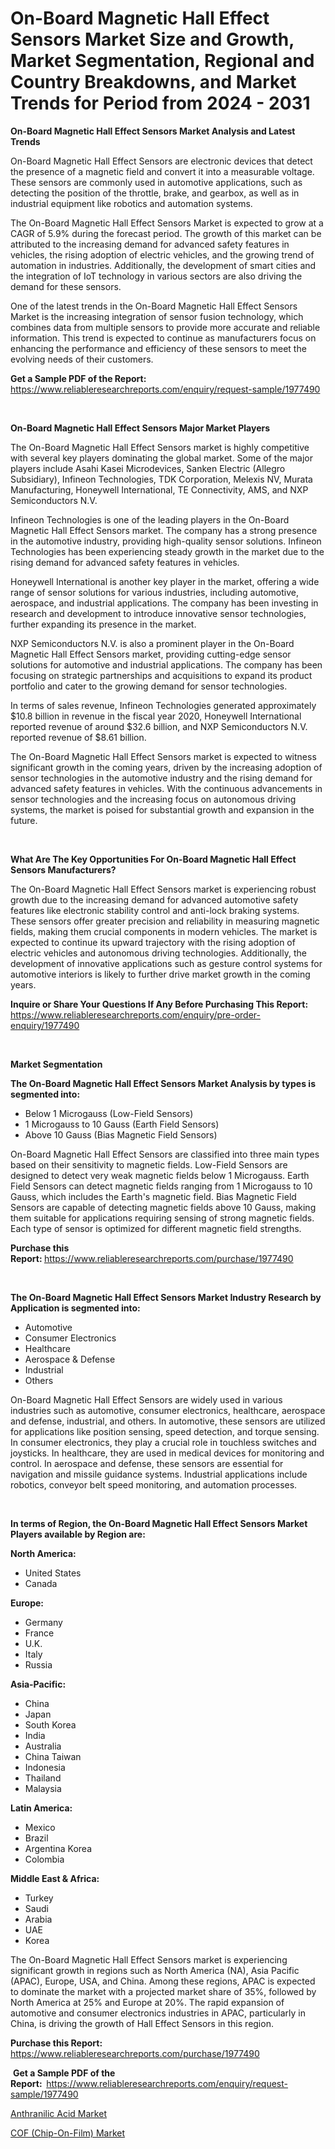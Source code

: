 <p><h1>On-Board Magnetic Hall Effect Sensors Market Size and Growth, Market Segmentation, Regional and Country Breakdowns, and Market Trends for Period from 2024 -  2031</h1></p><p><strong>On-Board Magnetic Hall Effect Sensors Market Analysis and Latest Trends</strong></p>
<p><p>On-Board Magnetic Hall Effect Sensors are electronic devices that detect the presence of a magnetic field and convert it into a measurable voltage. These sensors are commonly used in automotive applications, such as detecting the position of the throttle, brake, and gearbox, as well as in industrial equipment like robotics and automation systems.</p><p>The On-Board Magnetic Hall Effect Sensors Market is expected to grow at a CAGR of 5.9% during the forecast period. The growth of this market can be attributed to the increasing demand for advanced safety features in vehicles, the rising adoption of electric vehicles, and the growing trend of automation in industries. Additionally, the development of smart cities and the integration of IoT technology in various sectors are also driving the demand for these sensors.</p><p>One of the latest trends in the On-Board Magnetic Hall Effect Sensors Market is the increasing integration of sensor fusion technology, which combines data from multiple sensors to provide more accurate and reliable information. This trend is expected to continue as manufacturers focus on enhancing the performance and efficiency of these sensors to meet the evolving needs of their customers.</p></p>
<p><strong>Get a Sample PDF of the Report:&nbsp;</strong> <a href="https://www.reliableresearchreports.com/enquiry/request-sample/1977490">https://www.reliableresearchreports.com/enquiry/request-sample/1977490</a></p>
<p>&nbsp;</p>
<p><strong>On-Board Magnetic Hall Effect Sensors Major Market Players</strong></p>
<p><p>The On-Board Magnetic Hall Effect Sensors market is highly competitive with several key players dominating the global market. Some of the major players include Asahi Kasei Microdevices, Sanken Electric (Allegro Subsidiary), Infineon Technologies, TDK Corporation, Melexis NV, Murata Manufacturing, Honeywell International, TE Connectivity, AMS, and NXP Semiconductors N.V.</p><p>Infineon Technologies is one of the leading players in the On-Board Magnetic Hall Effect Sensors market. The company has a strong presence in the automotive industry, providing high-quality sensor solutions. Infineon Technologies has been experiencing steady growth in the market due to the rising demand for advanced safety features in vehicles.</p><p>Honeywell International is another key player in the market, offering a wide range of sensor solutions for various industries, including automotive, aerospace, and industrial applications. The company has been investing in research and development to introduce innovative sensor technologies, further expanding its presence in the market.</p><p>NXP Semiconductors N.V. is also a prominent player in the On-Board Magnetic Hall Effect Sensors market, providing cutting-edge sensor solutions for automotive and industrial applications. The company has been focusing on strategic partnerships and acquisitions to expand its product portfolio and cater to the growing demand for sensor technologies.</p><p>In terms of sales revenue, Infineon Technologies generated approximately $10.8 billion in revenue in the fiscal year 2020, Honeywell International reported revenue of around $32.6 billion, and NXP Semiconductors N.V. reported revenue of $8.61 billion.</p><p>The On-Board Magnetic Hall Effect Sensors market is expected to witness significant growth in the coming years, driven by the increasing adoption of sensor technologies in the automotive industry and the rising demand for advanced safety features in vehicles. With the continuous advancements in sensor technologies and the increasing focus on autonomous driving systems, the market is poised for substantial growth and expansion in the future.</p></p>
<p>&nbsp;</p>
<p><strong>What Are The Key Opportunities For On-Board Magnetic Hall Effect Sensors Manufacturers?</strong></p>
<p><p>The On-Board Magnetic Hall Effect Sensors market is experiencing robust growth due to the increasing demand for advanced automotive safety features like electronic stability control and anti-lock braking systems. These sensors offer greater precision and reliability in measuring magnetic fields, making them crucial components in modern vehicles. The market is expected to continue its upward trajectory with the rising adoption of electric vehicles and autonomous driving technologies. Additionally, the development of innovative applications such as gesture control systems for automotive interiors is likely to further drive market growth in the coming years.</p></p>
<p><strong>Inquire or Share Your Questions If Any Before Purchasing This Report:</strong> <a href="https://www.reliableresearchreports.com/enquiry/pre-order-enquiry/1977490">https://www.reliableresearchreports.com/enquiry/pre-order-enquiry/1977490</a></p>
<p>&nbsp;</p>
<p><strong>Market Segmentation</strong></p>
<p><strong>The On-Board Magnetic Hall Effect Sensors Market Analysis by types is segmented into:</strong></p>
<p><ul><li>Below 1 Microgauss (Low-Field Sensors)</li><li>1 Microgauss to 10 Gauss (Earth Field Sensors)</li><li>Above 10 Gauss (Bias Magnetic Field Sensors)</li></ul></p>
<p><p>On-Board Magnetic Hall Effect Sensors are classified into three main types based on their sensitivity to magnetic fields. Low-Field Sensors are designed to detect very weak magnetic fields below 1 Microgauss. Earth Field Sensors can detect magnetic fields ranging from 1 Microgauss to 10 Gauss, which includes the Earth's magnetic field. Bias Magnetic Field Sensors are capable of detecting magnetic fields above 10 Gauss, making them suitable for applications requiring sensing of strong magnetic fields. Each type of sensor is optimized for different magnetic field strengths.</p></p>
<p><strong>Purchase this Report:&nbsp;</strong><a href="https://www.reliableresearchreports.com/purchase/1977490">https://www.reliableresearchreports.com/purchase/1977490</a></p>
<p>&nbsp;</p>
<p><strong>The On-Board Magnetic Hall Effect Sensors Market Industry Research by Application is segmented into:</strong></p>
<p><ul><li>Automotive</li><li>Consumer Electronics</li><li>Healthcare</li><li>Aerospace & Defense</li><li>Industrial</li><li>Others</li></ul></p>
<p><p>On-Board Magnetic Hall Effect Sensors are widely used in various industries such as automotive, consumer electronics, healthcare, aerospace and defense, industrial, and others. In automotive, these sensors are utilized for applications like position sensing, speed detection, and torque sensing. In consumer electronics, they play a crucial role in touchless switches and joysticks. In healthcare, they are used in medical devices for monitoring and control. In aerospace and defense, these sensors are essential for navigation and missile guidance systems. Industrial applications include robotics, conveyor belt speed monitoring, and automation processes.</p></p>
<p>&nbsp;</p>
<p><strong>In terms of Region, the On-Board Magnetic Hall Effect Sensors Market Players available by Region are:</strong></p>
<p>
    <p> <strong> North America: </strong>
        <ul>
            <li>United States</li>
            <li>Canada</li>
        </ul>
        </p> 
    <p> <strong> Europe: </strong>
        <ul>
            <li>Germany</li>
            <li>France</li>
            <li>U.K.</li>
            <li>Italy</li>
            <li>Russia</li>
        </ul>
        </p> 
    <p> <strong> Asia-Pacific: </strong>
        <ul>
            <li>China</li>
            <li>Japan</li>
            <li>South Korea</li>
            <li>India</li>
            <li>Australia</li>
            <li>China Taiwan</li>
            <li>Indonesia</li>
            <li>Thailand</li>
            <li>Malaysia</li>
        </ul>
        </p> 
    <p> <strong> Latin America: </strong>
        <ul>
            <li>Mexico</li>
            <li>Brazil</li>
            <li>Argentina Korea</li>
            <li>Colombia</li>
        </ul>
        </p> 
    <p> <strong> Middle East & Africa: </strong>
        <ul>
            <li>Turkey</li>
            <li>Saudi</li>
            <li>Arabia</li>
            <li>UAE</li>
            <li>Korea</li>
        </ul>
    </p>
    </p>
<p><p>The On-Board Magnetic Hall Effect Sensors market is experiencing significant growth in regions such as North America (NA), Asia Pacific (APAC), Europe, USA, and China. Among these regions, APAC is expected to dominate the market with a projected market share of 35%, followed by North America at 25% and Europe at 20%. The rapid expansion of automotive and consumer electronics industries in APAC, particularly in China, is driving the growth of Hall Effect Sensors in this region.</p></p>
<p><strong>Purchase this Report: </strong><a href="https://www.reliableresearchreports.com/purchase/1977490">https://www.reliableresearchreports.com/purchase/1977490</a></p>
<p>&nbsp;<strong>Get a Sample PDF of the Report:&nbsp;&nbsp;</strong><a href="https://www.reliableresearchreports.com/enquiry/request-sample/1977490">https://www.reliableresearchreports.com/enquiry/request-sample/1977490</a></p>
<p><strong></strong></p>
<p><p><a href="https://changeable-paste-463.notion.site/Anthranilic-Acid-Market-Research-Report-Reveals-The-Latest-Trends-And-Opportunities-of-this-Market-f-553b19ba8cf1413a85841b6bab3897cf">Anthranilic Acid Market</a></p><p><a href="https://github.com/PeterParrish5/Market-Research-Report-List-4/blob/main/cof-chip-on-film-market.md">COF (Chip-On-Film) Market</a></p></p>